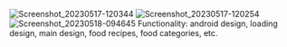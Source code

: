 ![Screenshot_20230517-120344](https://github.com/EdisVrtagic/OreonRecipes-Android/assets/101829021/6864b6c7-2150-4031-97cf-17b112af4830)
![Screenshot_20230517-120254](https://github.com/EdisVrtagic/OreonRecipes-Android/assets/101829021/6e6a6193-1edf-4d49-8e87-c44ec48e8363)
![Screenshot_20230518-094645](https://github.com/EdisVrtagic/OreonRecipes-Android/assets/101829021/7de8a794-71f2-4b82-9ab9-8b2141154be7)
Functionality: android design, loading design, main design, food recipes, food categories, etc.
